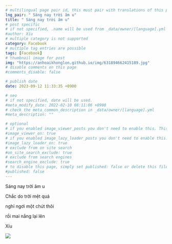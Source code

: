 ```yaml
---
# multilingual page pair id, this must pair with translations of this page. (This name must be unique)
lng_pair: " Sáng nay trời âm u"
title: " Sáng nay trời âm u"
# post specific
# if not specified, .name will be used from _data/owner/[language].yml
#author: Xíu
# multiple category is not supported
category: Facebook
# multiple tag entries are possible
tags: [Facebook]
# thumbnail image for post
img: "https://anhoaikhonglon.github.io/img/631894662415189.jpg"
# disable comments on this page
#comments_disable: false

# publish date
date: 2023-09-12 11:33:35 +0900

# seo
# if not specified, date will be used.
#meta_modify_date: 2022-02-10 08:11:06 +0900
# check the meta_common_description in _data/owner/[language].yml
#meta_description: ""

# optional
# if you enabled image_viewer_posts you don't need to enable this. This is only if image_viewer_posts = false
#image_viewer_on: true
# if you enabled image_lazy_loader_posts you don't need to enable this. This is only if image_lazy_loader_posts = false
#image_lazy_loader_on: true
# exclude from on site search
#on_site_search_exclude: true
# exclude from search engines
#search_engine_exclude: true
# to disable this page, simply set published: false or delete this file
#published: false
---
```


<!-- outline-start -->

Sáng nay trời âm u

Chắc do trời mệt quá

nghỉ ngơi một chút thôi

rồi mai nắng lại lên


Xíu

<!-- outline-end -->

<img src= "https://anhoaikhonglon.github.io/img/631894662415189.jpg">